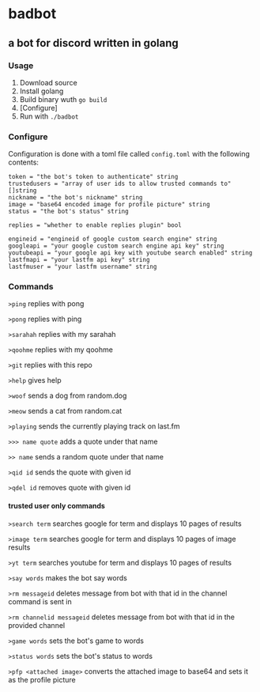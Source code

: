 # badbot
## a bot for discord written in golang


### Usage
1. Download source
2. Install golang
3. Build binary  wuth ``go build``
4. [Configure]
5. Run with ``./badbot``


### Configure
Configuration is done with a toml file called ``config.toml`` with the following contents:
```
token = "the bot's token to authenticate" string
trustedusers = "array of user ids to allow trusted commands to" []string
nickname = "the bot's nickname" string
image = "base64 encoded image for profile picture" string
status = "the bot's status" string

replies = "whether to enable replies plugin" bool

engineid = "engineid of google custom search engine" string
googleapi = "your google custom search engine api key" string
youtubeapi = "your google api key with youtube search enabled" string
lastfmapi = "your lastfm api key" string
lastfmuser = "your lastfm username" string

```


### Commands
``>ping`` replies with pong

``>pong`` replies with ping

``>sarahah`` replies with my sarahah

``>qoohme`` replies with my qoohme

``>git`` replies with this repo

``>help`` gives help



``>woof`` sends a dog from random.dog

``>meow`` sends a cat from random.cat


``>playing`` sends the currently playing track on last.fm



``>>> name quote`` adds a quote under that name

``>> name`` sends a random quote under that name

``>qid id`` sends the quote with given id

``>qdel id`` removes quote with given id


#### trusted user only commands
``>search term`` searches google for term and displays 10 pages of results

``>image term`` searches google for term and displays 10 pages of image results

``>yt term`` searches youtube for term and displays 10 pages of results


``>say words`` makes the bot say words

``>rm messageid`` deletes message from bot with that id in the channel command is sent in

``>rm channelid messageid`` deletes message from bot with that id in the provided channel

``>game words`` sets the bot's game to words

``>status words`` sets the bot's status to words

``>pfp <attached image>`` converts the attached image to base64 and sets it as the profile picture
